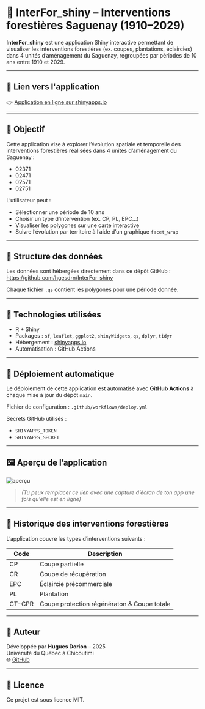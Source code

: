 # 🌲 InterFor_shiny – Interventions forestières Saguenay (1910–2029)

**InterFor_shiny** est une application Shiny interactive permettant de visualiser les interventions forestières (ex. coupes, plantations, éclaircies) dans 4 unités d’aménagement du Saguenay, regroupées par périodes de 10 ans entre 1910 et 2029.

---

## 🔗 Lien vers l'application

👉 [Application en ligne sur shinyapps.io](https://hgesdrn.shinyapps.io/InterFor_shiny/)

---

## 🎯 Objectif

Cette application vise à explorer l’évolution spatiale et temporelle des interventions forestières réalisées dans 4 unités d’aménagement du Saguenay :

- 02371
- 02471
- 02571
- 02751

L’utilisateur peut :
- Sélectionner une période de 10 ans
- Choisir un type d’intervention (ex. CP, PL, EPC…)
- Visualiser les polygones sur une carte interactive
- Suivre l’évolution par territoire à l’aide d’un graphique `facet_wrap`

---

## 📂 Structure des données

Les données sont hébergées directement dans ce dépôt GitHub :
https://github.com/hgesdrn/InterFor_shiny



Chaque fichier `.qs` contient les polygones pour une période donnée.

---

## 🧪 Technologies utilisées

- R + Shiny
- Packages : `sf`, `leaflet`, `ggplot2`, `shinyWidgets`, `qs`, `dplyr`, `tidyr`
- Hébergement : [shinyapps.io](https://www.shinyapps.io)
- Automatisation : GitHub Actions

---

## 🚀 Déploiement automatique

Le déploiement de cette application est automatisé avec **GitHub Actions** à chaque mise à jour du dépôt `main`.

Fichier de configuration : `.github/workflows/deploy.yml`

Secrets GitHub utilisés :
- `SHINYAPPS_TOKEN`
- `SHINYAPPS_SECRET`

---

## 🖼️ Aperçu de l’application

![aperçu](https://user-images.githubusercontent.com/INSERT/SCREENSHOT.png)

> *(Tu peux remplacer ce lien avec une capture d’écran de ton app une fois qu’elle est en ligne)*

---

## 📅 Historique des interventions forestières

L’application couvre les types d’interventions suivants :

| Code     | Description                                 |
|----------|---------------------------------------------|
| CP       | Coupe partielle                             |
| CR       | Coupe de récupération                       |
| EPC      | Éclaircie précommerciale                    |
| PL       | Plantation                                  |
| CT-CPR   | Coupe protection régénératon & Coupe totale |

---

## 👤 Auteur

Développée par **Hugues Dorion** – 2025  
Université du Québec à Chicoutimi  
🌐 [GitHub](https://github.com/hgesdrn)

---

## 📄 Licence

Ce projet est sous licence MIT.  

